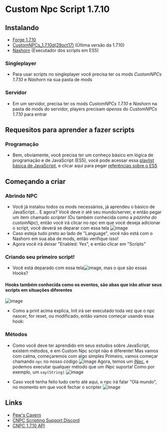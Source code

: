 # Custom Npc Script 1.7.10

## Instalando
 * [Forge 1.7.10](https://files.minecraftforge.net/maven/net/minecraftforge/forge/1.7.10-10.13.4.1558-1.7.10/forge-1.7.10-10.13.4.1558-1.7.10-installer-win.exe)
 * [CustomNPCs_1.7.10d(29oct17)](https://www.curseforge.com/minecraft/mc-mods/custom-npcs/download/2495406/file) (Última versão da 1.7.10)
 * [Nashorn](https://cdn.discordapp.com/attachments/735273455506948116/735273827038396446/nashorn.jar) (Executador dos scripts em ES5)

 ### Singleplayer
  - Para usar scripts no singleplayer você precisa ter os mods *CustomNPCs 1.7.10* e *Nashorn* na sua pasta de mods
  
 ### Servidor
  - Em um servidor, precisa ter os mods *CustomNPCs 1.7.10* e *Nashorn* na pasta de mods do servidor, players precisam _apenas_ do *CustomNPCs 1.7.10* para entrar


## Requesitos para aprender a fazer scripts
 ### Programação
  - Bem, obviamente, você precisa ter um conheço básico em lógica de programação e de JavaScript (ES5), você pode acessar essa [playlist básica de JavaScript](https://www.youtube.com/playlist?list=PLHz_AreHm4dlsK3Nr9GVvXCbpQyHQl1o1), e clicar aqui para pegar [referências sobre o ES5](https://www.w3schools.com/js/js_es5.asp)


 ## Começando a criar
 
 ### Abrindo NPC
  - Você já instalou todos os mods necessários, já aprendeu o básico de JavaScript... E agora? Você deve ir até seu mundo/server, e então pegar um item chamado *scripter* (Ou também conhecida como a *pázinha do customNpc*), então você irá clicar no npc em que você deseja adicionar o script, você deverá se deparar com essa tela
![image](https://user-images.githubusercontent.com/55335712/110036149-5050e580-7d1b-11eb-905e-2b871b43c886.png)
 - Caso esteja tudo preto ao lado de "Language", você não está com o Nashorn em sua aba de mods, então verifique isso!
 - Agora você irá deixar "Enabled: Yes", e então clicar em "Scripts"
 
 ### Criando seu primeiro script!
 - Você está deparado com essa tela![image](https://user-images.githubusercontent.com/55335712/110036322-9e65e900-7d1b-11eb-86bc-86234c432d91.png), mas o que são essas Hooks?
 
  #### Hooks também conhecida como os eventos, são abas que irão ativar seus scripts em situações diferentes
![image](https://user-images.githubusercontent.com/55335712/110036572-fef52600-7d1b-11eb-858b-5b24e68a5b2f.png)

 - Como a print acima explica, Init irá ser executado toda vez que o npc nascer, for reset, ou modificado, então vamos começar usando essa hook:

 ### Métodos 
 - Como você deve ter aprendido em seus estudos sobre JavaScript, existem métodos, e em Custom Npc script não é diferente! Mas vamos com calma, começaremos com algo simples
 Primeiro, vamos começar chamando ``npc`` no nosso código
 ![image](https://user-images.githubusercontent.com/55335712/110036765-47acdf00-7d1c-11eb-8360-158bbe5bd5a0.png)
 Agora, temos um [iNpc](http://www.kodevelopment.nl/customnpcs/api/1.7.10/noppes/npcs/scripted/ScriptNpc.html), e podemos executar qualquer método que um iNpc suporta! Como por exemplo, um ``say(String)``
 ![image](https://user-images.githubusercontent.com/55335712/110036906-7925aa80-7d1c-11eb-968d-f9b9db6bfd3a.png)

- Caso você tenha feito tudo certo até aqui, o npc irá falar "Olá mundo", no momento em que você fechar o scripter
![image](https://user-images.githubusercontent.com/55335712/110037011-978ba600-7d1c-11eb-9f57-0340a8269941.png)


 

## Links 

* [Pew's Cavern](https://customnpcscripts.com/pew)
* [CNPC Scripting Support Discord](https://discord.gg/4a24F2z)
* [CNPC 1.7.10 API](http://www.kodevelopment.nl/customnpcs/api/1.7.10/)
